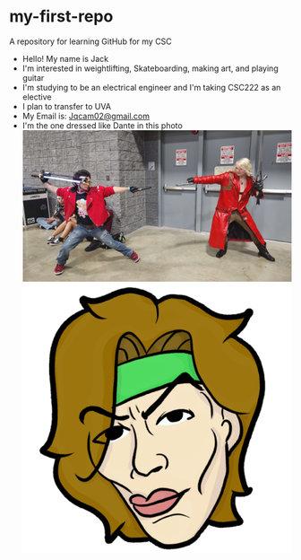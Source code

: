 # my-first-repo
A repository for learning GitHub for my CSC 
- Hello! My name is Jack
- I'm interested in weightlifting, Skateboarding, making art, and playing guitar
- I'm studying to be an electrical engineer and I'm taking CSC222 as an elective
- I plan to transfer to UVA
- My Email is: Jqcam02@gmail.com
- I'm the one dressed like Dante in this photo
![Image](https://github.com/AtomikVomit/my-first-repo/blob/main/IMG_20240803_134707600.jpg)
![Alt text](https://github.com/AtomikVomit/my-first-repo/blob/profile-picture/Illustration12.png)
